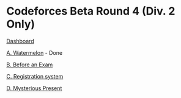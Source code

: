 # Codeforces Beta Round 4 (Div. 2 Only)

[Dashboard](https://codeforces.com/contest/4)

[A. Watermelon](https://codeforces.com/contest/4/problem/A) - Done

[B. Before an Exam](https://codeforces.com/contest/4/problem/B)

[C. Registration system](https://codeforces.com/contest/4/problem/C)

[D. Mysterious Present](https://codeforces.com/contest/4/problem/D)
